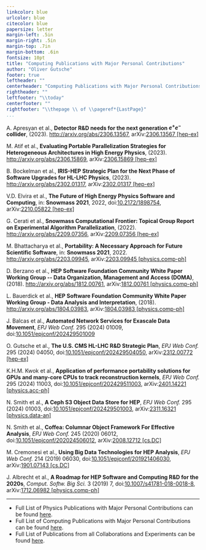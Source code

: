 ```yaml
---
linkcolor: blue
urlcolor: blue
citecolor: blue
papersize: letter
margin-left: .5in
margin-right: .5in
margin-top: .7in
margin-bottom: .6in
fontsize: 10pt
title: "Computing Publications with Major Personal Contributions"
author: "Oliver Gutsche"
footer: true
leftheader: ""
centerheader: "Computing Publications with Major Personal Contributions of Oliver Gutsche"
rightheader: ""
leftfooter: "\\today"
centerfooter: ""
rightfooter: "\\thepage \\ of \\pageref*{LastPage}"
...
```



<!--#ref-Apresyan:2023frr-->
A. Apresyan et al., **Detector R&D needs for
the next generation $e^+e^-$ collider**, (2023).
<http://arxiv.org/abs/2306.13567>, arXiv:[2306.13567
\[hep-ex\]](http://arxiv.org/abs/2306.13567)

<!--#ref-Atif:2023zcw-->
M. Atif et al., **Evaluating Portable
Parallelization Strategies for Heterogeneous Architectures in High
Energy Physics**, (2023). <http://arxiv.org/abs/2306.15869>,
arXiv:[2306.15869 \[hep-ex\]](http://arxiv.org/abs/2306.15869)

<!--#ref-Bockelman:2023gbj-->
B. Bockelman et al., **IRIS-HEP Strategic
Plan for the Next Phase of Software Upgrades for HL-LHC Physics**,
(2023). <http://arxiv.org/abs/2302.01317>, arXiv:[2302.01317
\[hep-ex\]](http://arxiv.org/abs/2302.01317)

<!--#ref-Elvira:2022wyn-->
V.D. Elvira et al., **The Future of High Energy
Physics Software and Computing**, in: **Snowmass 2021**, 2022,
doi:[10.2172/1898754](https://doi.org/10.2172/1898754),
arXiv:[2210.05822 \[hep-ex\]](http://arxiv.org/abs/2210.05822)

<!--#ref-Cerati:2022wiv-->
G. Cerati et al., **Snowmass Computational
Frontier: Topical Group Report on Experimental Algorithm
Parallelization**, (2022). <http://arxiv.org/abs/2209.07356>,
arXiv:[2209.07356 \[hep-ex\]](http://arxiv.org/abs/2209.07356)

<!--#ref-Bhattacharya:2022qgj-->
M. Bhattacharya et al., **Portability: A
Necessary Approach for Future Scientific Software**, in: **Snowmass
2021**, 2022. <http://arxiv.org/abs/2203.09945>, arXiv:[2203.09945
\[physics.comp-ph\]](http://arxiv.org/abs/2203.09945)

<!--#ref-Berzano:2018xaa-->
D. Berzano et al., **HEP Software Foundation
Community White Paper Working Group -- Data Organization, Management and
Access (DOMA)**, (2018). <http://arxiv.org/abs/1812.00761>,
arXiv:[1812.00761 \[physics.comp-ph\]](http://arxiv.org/abs/1812.00761)

<!--#ref-HEPSoftwareFoundation:2018xvc-->
L. Bauerdick et al., **HEP
Software Foundation Community White Paper Working Group - Data Analysis
and Interpretation**, (2018). <http://arxiv.org/abs/1804.03983>,
arXiv:[1804.03983 \[physics.comp-ph\]](http://arxiv.org/abs/1804.03983)

<!--#ref-CMS:2024juo-->
J. Balcas et al., **Automated Network Services for
Exascale Data Movement**, *EPJ Web Conf.* 295 (2024) 01009,
doi:[10.1051/epjconf/202429501009](https://doi.org/10.1051/epjconf/202429501009)

<!--#ref-Gutsche:2023cth-->
O. Gutsche et al., **The U.S. CMS HL-LHC R&D
Strategic Plan**, *EPJ Web Conf.* 295 (2024) 04050,
doi:[10.1051/epjconf/202429504050](https://doi.org/10.1051/epjconf/202429504050),
arXiv:[2312.00772 \[hep-ex\]](http://arxiv.org/abs/2312.00772)

<!--#ref-Kwok:2024dgx-->
K.H.M. Kwok et al., **Application of performance
portability solutions for GPUs and many-core CPUs to track
reconstruction kernels**, *EPJ Web Conf.* 295 (2024) 11003,
doi:[10.1051/epjconf/202429511003](https://doi.org/10.1051/epjconf/202429511003),
arXiv:[2401.14221 \[physics.acc-ph\]](http://arxiv.org/abs/2401.14221)

<!--#ref-Smith:2023mrq-->
N. Smith et al., **A Ceph S3 Object Data Store
for HEP**, *EPJ Web Conf.* 295 (2024) 01003,
doi:[10.1051/epjconf/202429501003](https://doi.org/10.1051/epjconf/202429501003),
arXiv:[2311.16321 \[physics.data-an\]](http://arxiv.org/abs/2311.16321)

<!--#ref-CMS:2020kpn-->
N. Smith et al., **Coffea: Columnar Object
Framework For Effective Analysis**, *EPJ Web Conf.* 245 (2020) 06012,
doi:[10.1051/epjconf/202024506012](https://doi.org/10.1051/epjconf/202024506012),
arXiv:[2008.12712 \[cs.DC\]](http://arxiv.org/abs/2008.12712)

<!--#ref-Cremonesi:2019pdq-->
M. Cremonesi et al., **Using Big Data
Technologies for HEP Analysis**, *EPJ Web Conf.* 214 (2019) 06030,
doi:[10.1051/epjconf/201921406030](https://doi.org/10.1051/epjconf/201921406030),
arXiv:[1901.07143 \[cs.DC\]](http://arxiv.org/abs/1901.07143)

<!--#ref-HEPSoftwareFoundation:2017ggl-->
J. Albrecht et al., **A Roadmap
for HEP Software and Computing R&D for the 2020s**, *Comput. Softw. Big
Sci.* 3 (2019) 7,
doi:[10.1007/s41781-018-0018-8](https://doi.org/10.1007/s41781-018-0018-8),
arXiv:[1712.06982 \[physics.comp-ph\]](http://arxiv.org/abs/1712.06982)


----------

* Full List of Physics Publications with Major Personal Contributions can be found [here](https://github.com/gutsche/ForThePublic/raw/master/publication_list/physics_publication_list.pdf).
* Full List of Computing Publications with Major Personal Contributions can be found [here](https://github.com/gutsche/ForThePublic/raw/master/publication_list/computing_publication_list.pdf).
* Full List of Publications from all Collaborations and Experiments can be found [here](https://github.com/gutsche/ForThePublic/raw/master/publication_list/experiment_publication_list.pdf).
